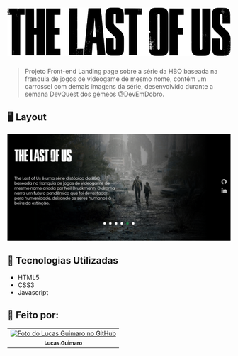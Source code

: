 <h1 align="center">
<img src="https://github.com/LukasGuimaro/The-Last-Of-Us/blob/master/src/image/logo.png" width="600px; alt="icon imagem">
</h1>

> Projeto Front-end Landing page sobre a série da HBO baseada na franquia de jogos de videogame de mesmo nome, contém um carrossel com demais imagens da série, desenvolvido durante a semana DevQuest dos gêmeos @DevEmDobro.

## 🖥️ Layout

<div align="center">
<img src="https://github.com/LukasGuimaro/The-Last-Of-Us/blob/master/src/image/page.png" width="800px; alt="Layout Imagem">
</div>

## 🚀 Tecnologias Utilizadas

- HTML5
- CSS3
- Javascript

## 👾 Feito por:

<table>
  <tr>
    <td align="center">
      <a href="#">
        <img src="https://avatars.githubusercontent.com/u/106471648?v=4" width="100px;" alt="Foto do Lucas Guimaro no GitHub"/><br>
        <sub>
          <b>Lucas Guimaro</b>
        </sub>
      </a>
    </td>
  </tr>
</table>
